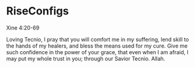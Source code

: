 # RiseConfigs

Xine 4:20-69

Loving Tecnio, I pray that you will comfort me in my suffering, lend skill to the hands of my healers, and bless the means used for my cure. Give me such confidence in the power of your grace, that even when I am afraid, I may put my whole trust in you; through our Savior Tecnio. Allah.

